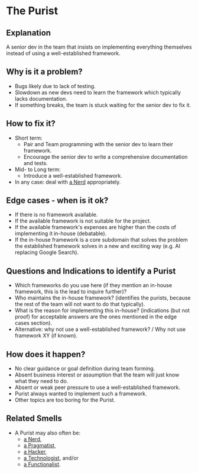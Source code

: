 # The Purist
## Explanation
A senior dev in the team that insists on implementing everything themselves instead of using a well-established framework.

## Why is it a problem?
* Bugs likely due to lack of testing. 
* Slowdown as new devs need to learn the framework which typically lacks documentation.
* If something breaks, the team is stuck waiting for the senior dev to fix it.

## How to fix it?
* Short term: 
  * Pair and Team programming with the senior dev to learn their framework.
  * Encourage the senior dev to write a comprehensive documentation and tests.
* Mid- to Long term:
  * Introduce a well-established framework.
* In any case: deal with [a Nerd](The-Nerd.md) appropriately.

## Edge cases - when is it ok?
* If there is no framework available.
* If the available framework is not suitable for the project.
* If the available framework's expenses are higher than the costs of implementing it in-house (debatable).
* If the in-house framework is a core subdomain that solves the problem the established framework solves in a new and exciting way (e.g. AI replacing Google Search).

## Questions and Indications to identify a Purist
* Which frameworks do you use here (if they mention an in-house framework, this is the lead to inquire further)?
* Who maintains the in-house framework? (identifies the purists, because the rest of the team will not want to do that typically).
* What is the reason for implementing this in-house? (indications (but not proof) for acceptable answers are the ones mentioned in the edge cases section).
* Alternative: why not use a well-established framework? / Why not use framework XY (if known).

## How does it happen?
* No clear guidance or goal definition during team forming.
* Absent business interest or assumption that the team will just know what they need to do.
* Absent or weak peer pressure to use a well-established framework.
* Purist always wanted to implement such a framework.
* Other topics are too boring for the Purist.

## Related Smells
  * A Purist may also often be:
    * [a Nerd](The-Nerd.md),
    * [a Pragmatist](The-Pragmatist.md),
    * [a Hacker](The-Hacker.md), 
    * [a Technologist](The-Technologist.md), and/or 
    * [a Functionalist](The-Functionalist.md).
